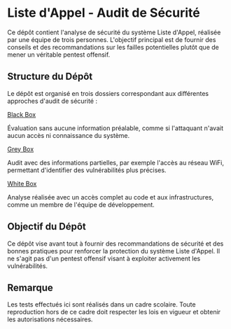 # Liste d'Appel - Audit de Sécurité

Ce dépôt contient l'analyse de sécurité du système Liste d'Appel, réalisée par une équipe de trois personnes. L'objectif principal est de fournir des conseils et des recommandations sur les failles potentielles plutôt que de mener un véritable pentest offensif.

## Structure du Dépôt

Le dépôt est organisé en trois dossiers correspondant aux différentes approches d'audit de sécurité :

[Black Box](./Black%20Box/BlackBox.md)  

Évaluation sans aucune information préalable, comme si l'attaquant n'avait aucun accès ni connaissance du système.

[Grey Box](./Grey%20Box/GreyBox.md)  

Audit avec des informations partielles, par exemple l'accès au réseau WiFi, permettant d'identifier des vulnérabilités plus précises.

[White Box](./White%20Box/WhiteBox.md) 

Analyse réalisée avec un accès complet au code et aux infrastructures, comme un membre de l'équipe de développement.

## Objectif du Dépôt

Ce dépôt vise avant tout à fournir des recommandations de sécurité et des bonnes pratiques pour renforcer la protection du système Liste d'Appel. Il ne s'agit pas d'un pentest offensif visant à exploiter activement les vulnérabilités.

## Remarque

Les tests effectués ici sont réalisés dans un cadre scolaire. Toute reproduction hors de ce cadre doit respecter les lois en vigueur et obtenir les autorisations nécessaires.

